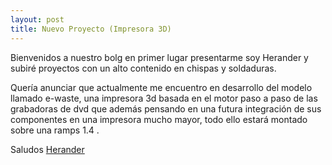 ```yaml
---
layout: post
title: Nuevo Proyecto (Impresora 3D)
---
```


Bienvenidos a nuestro bolg en primer lugar presentarme soy Herander y subiré  proyectos con un alto contenido en chispas y soldaduras.

Quería anunciar que actualmente me encuentro en desarrollo del modelo llamado e-waste, una impresora 3d basada en el motor paso a paso de las grabadoras de dvd que además pensando en una futura integración de sus componentes en una impresora mucho mayor, todo ello estará montado sobre una ramps 1.4 .

Saludos
[Herander](https://github.com/Herander)
